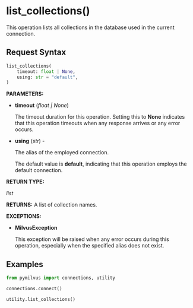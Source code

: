 
# list_collections()

This operation lists all collections in the database used in the current connection.

## Request Syntax

```python
list_collections(
    timeout: float | None,
    using: str = "default",
)
```

__PARAMETERS:__

- __timeout__ (_float _|_ None_)  

    The timeout duration for this operation. Setting this to __None__ indicates that this operation timeouts when any response arrives or any error occurs.

- __using__ (_str_) - 

    The alias of the employed connection.

    The default value is __default__, indicating that this operation employs the default connection.

__RETURN TYPE:__

_list_

__RETURNS:__
A list of collection names.

__EXCEPTIONS:__

- __MilvusException__

    This exception will be raised when any error occurs during this operation, especially when the specified alias does not exist.

## Examples

```python
from pymilvus import connections, utility

connections.connect()

utility.list_collections()
```

